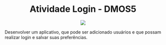 <h1 align="center"> Atividade Login - DMOS5 </h1>
<p align="center">
<img src="https://img.shields.io/static/v1?label=STATUS&message=CONCLUIDO&color=GREEN&style=for-the-badge"/>
</p>

</head>
<body>
<p>
Desenvolver um aplicativo, que pode ser adicionado usuários e que possam realizar login e salvar suas preferências.
</p>
</body>
